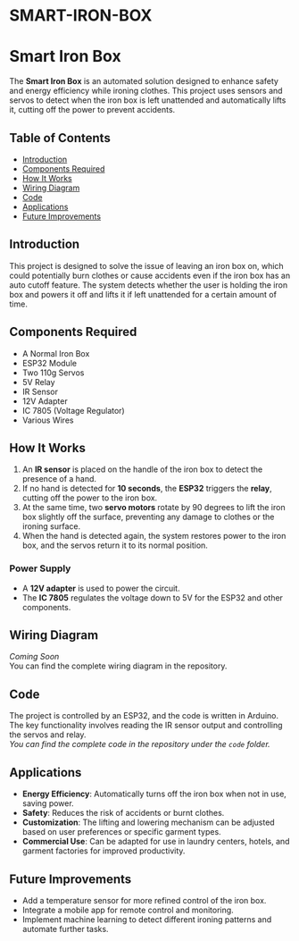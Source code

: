 # SMART-IRON-BOX

# Smart Iron Box

The **Smart Iron Box** is an automated solution designed to enhance safety and energy efficiency while ironing clothes. This project uses sensors and servos to detect when the iron box is left unattended and automatically lifts it, cutting off the power to prevent accidents.

## Table of Contents
- [Introduction](#introduction)
- [Components Required](#components-required)
- [How It Works](#how-it-works)
- [Wiring Diagram](#wiring-diagram)
- [Code](#code)
- [Applications](#applications)
- [Future Improvements](#future-improvements)

## Introduction
This project is designed to solve the issue of leaving an iron box on, which could potentially burn clothes or cause accidents even if the iron box has an auto cutoff feature. The system detects whether the user is holding the iron box and powers it off and lifts it if left unattended for a certain amount of time.

## Components Required
- A Normal Iron Box
- ESP32 Module
- Two 110g Servos
- 5V Relay
- IR Sensor
- 12V Adapter
- IC 7805 (Voltage Regulator)
- Various Wires

## How It Works
1. An **IR sensor** is placed on the handle of the iron box to detect the presence of a hand.
2. If no hand is detected for **10 seconds**, the **ESP32** triggers the **relay**, cutting off the power to the iron box.
3. At the same time, two **servo motors** rotate by 90 degrees to lift the iron box slightly off the surface, preventing any damage to clothes or the ironing surface.
4. When the hand is detected again, the system restores power to the iron box, and the servos return it to its normal position.

### Power Supply
- A **12V adapter** is used to power the circuit.
- The **IC 7805** regulates the voltage down to 5V for the ESP32 and other components.

## Wiring Diagram
*Coming Soon*  
You can find the complete wiring diagram in the repository.

## Code
The project is controlled by an ESP32, and the code is written in Arduino. The key functionality involves reading the IR sensor output and controlling the servos and relay.  
*You can find the complete code in the repository under the `code` folder.*

## Applications
- **Energy Efficiency**: Automatically turns off the iron box when not in use, saving power.
- **Safety**: Reduces the risk of accidents or burnt clothes.
- **Customization**: The lifting and lowering mechanism can be adjusted based on user preferences or specific garment types.
- **Commercial Use**: Can be adapted for use in laundry centers, hotels, and garment factories for improved productivity.

## Future Improvements
- Add a temperature sensor for more refined control of the iron box.
- Integrate a mobile app for remote control and monitoring.
- Implement machine learning to detect different ironing patterns and automate further tasks.


